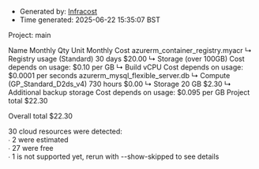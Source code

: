 - Generated by: [Infracost](https://infracost.io)
- Time generated: 2025-06-22 15:35:07 BST

Project: main

Name Monthly Qty Unit Monthly Cost azurerm\_container\_registry.myacr ↳ Registry usage (Standard) 30 days $20.00 ↳ Storage (over 100GB) Cost depends on usage: $0.10 per GB ↳ Build vCPU Cost depends on usage: $0.0001 per seconds azurerm\_mysql\_flexible\_server.db ↳ Compute (GP\_Standard\_D2ds\_v4) 730 hours $0.00 ↳ Storage 20 GB $2.30 ↳ Additional backup storage Cost depends on usage: $0.095 per GB Project total $22.30

Overall total $22.30

30 cloud resources were detected:  
∙ 2 were estimated  
∙ 27 were free  
∙ 1 is not supported yet, rerun with --show-skipped to see details